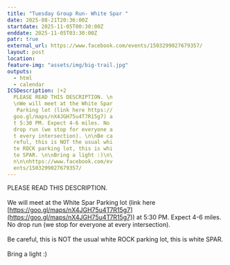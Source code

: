 ```yaml
---
title: "Tuesday Group Run- White Spar "
date: 2025-08-21T20:36:00Z
startdate: 2025-11-05T00:30:00Z
enddate: 2025-11-05T03:30:00Z
patr: true
external_url: https://www.facebook.com/events/1503299027679357/
layout: post
location: 
feature-img: "assets/img/big-trail.jpg"
outputs:
  - html
  - calendar
ICSDescription: |+2
  PLEASE READ THIS DESCRIPTION. \n  \nWe will meet at the White Spar   Parking lot (link here https://  goo.gl/maps/nX4JGH75u4T7R15g7) a  t 5:30 PM. Expect 4-6 miles. No   drop run (we stop for everyone a  t every intersection). \n\nBe ca  reful, this is NOT the usual whi  te ROCK parking lot, this is whi  te SPAR. \n\nBring a light :)\n\  n\n\nhttps://www.facebook.com/ev  ents/1503299027679357/
---
```


PLEASE READ THIS DESCRIPTION. <br>
  <br>
  We will meet at the White Spar Parking lot (link here [https://goo.gl/maps/nX4JGH75u4T7R15g7](https://goo.gl/maps/nX4JGH75u4T7R15g7)) at 5&#58;30 PM. Expect 4-6 miles. No drop run (we stop for everyone at every intersection). <br>
  <br>
  Be careful, this is NOT the usual white ROCK parking lot, this is white SPAR. <br>
  <br>
  Bring a light &#58;)<br>
  <br>
  <br>
  <br>
  
